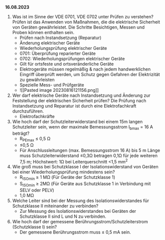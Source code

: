 **16.08.2023**

1. Was ist im Sinne der VDE 0701, VDE 0702 unter Prüfen zu verstehen?
	Prüfen ist das Anwenden von Maßnahmen, die die elektrische Sicherheit von Geräten gewährleistet. Die Schritte Besichtigen, Messen und Proben können enthalten sein.
	- Prüfen nach Instandsetzung (Reparatur)
	- Änderung elektrischer Geräte
	- Wiederholungsprüfung elektrischer Geräte
	- 0701: Überprüfung reparierter Geräte
	- 0702: Wiederholungsprüfungen elektrischer Geräte
	- Gilt für ortsfeste und ortsveränderliche Geräte
	- Elektrogeräte müssen regelmäßig & nach jedem handwerklichen Eingriff überprüft werden, um Schutz gegen Gefahren der Elektrizität zu gewährleisten
	- Spezielle Mess- und Prüfgeräte
	- ![[Pasted image 20230816121156.png]]
2. Wer darf elektrische Geräte nach Instandsetzung und Änderung zur Feststellung der elektrischen Sicherheit prüfen?
	Die Prüfung nach Instandsetzung und Reparatur ist durch eine Elektrofachkraft durchzuführen.
	- Elektrofachkräfte
3. Wie hoch darf der Schutzleiterwiderstand bei einem 15m langen Schutzleiter sein, wenn der maximale Bemessungsstrom I<sub>bmax</sub> = 16 A beträgt?
	- R<sub>PEmax</sub> ≤ 0,5 Ω
	- ≤0,5 Ω
	- Für Anschlussleitungen (max. Bemessungsstrom 16 A) bis 5 m Länge muss Schutzleiterwiderstand ≤0,3Ω betragen 0,1Ω für jede weiteren 7,5 m; Höchstwert: 1Ω bei Leiterquerschnitt <1,5 mm<sup>2</sup>
4. Wie groß muss bei Schutzklasse I der Isolationswiderstand von Geräten bei einer Wiederholungsprüfung mindestens sein?
	- R<sub>ISOmin</sub> ≥ 1 MΩ (Für Geräte der Schutzklasse 1)
	- S<sub>ISOmin</sub> ≥ 2MΩ (Für Geräte aus Schutzklasse 1 in Verbindung mit SELV oder PELV)
	- 1,0 MΩ
5. Welche Leiter sind bei der Messung des Isolationswiderstandes für Schutzklasse II miteinander zu verbinden?
	- Zur Messung des Isolationswiderstandes bei Geräten der Schutzklasse II sind L und N zu verbinden.
6. Wie hoch darf der gemessene Berührungsstrom/Schutzleiterstrom (Schutzklasse I) sein?
	- Der gemessene Berührungsstrom muss ≤ 0,5 mA sein.